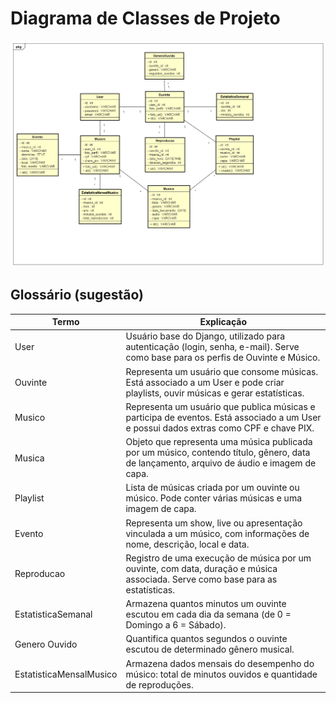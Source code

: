 # Diagrama de Classes de Projeto

<img src="diagrama_classe.png">

## Glossário (sugestão)

|  Termo  |  Explicação  |
| ------- | ------------ |
| User | Usuário base do Django, utilizado para autenticação (login, senha, e-mail). Serve como base para os perfis de Ouvinte e Músico.|
| Ouvinte | Representa um usuário que consome músicas. Está associado a um User e pode criar playlists, ouvir músicas e gerar estatísticas.|
| Musico | Representa um usuário que publica músicas e participa de eventos. Está associado a um User e possui dados extras como CPF e chave PIX. |
| Musica | Objeto que representa uma música publicada por um músico, contendo título, gênero, data de lançamento, arquivo de áudio e imagem de capa. |
| Playlist | 	Lista de músicas criada por um ouvinte ou músico. Pode conter várias músicas e uma imagem de capa. |
| Evento | 	Representa um show, live ou apresentação vinculada a um músico, com informações de nome, descrição, local e data. |
| Reproducao | 	Registro de uma execução de música por um ouvinte, com data, duração e música associada. Serve como base para as estatísticas. |
| EstatisticaSemanal | Armazena quantos minutos um ouvinte escutou em cada dia da semana (de 0 = Domingo a 6 = Sábado). |
| Genero Ouvido | Quantifica quantos segundos o ouvinte escutou de determinado gênero musical. |
| EstatisticaMensalMusico | 	Armazena dados mensais do desempenho do músico: total de minutos ouvidos e quantidade de reproduções. |

